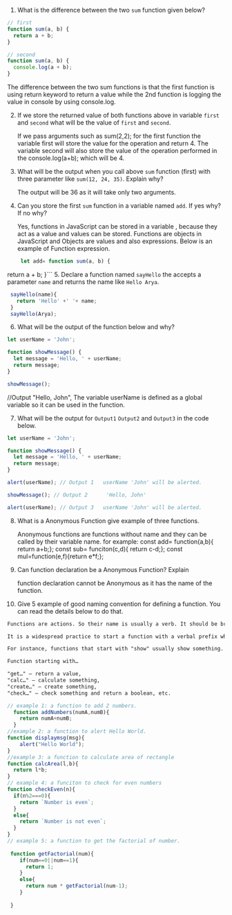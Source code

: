 1. What is the difference between the two `sum` function given below?

```js
// first
function sum(a, b) {
  return a + b;
}

// second
function sum(a, b) {
  console.log(a + b);
}
```
The difference between the two sum functions is that the first function is using return keyword to return a value while the 2nd function is logging the value in console by using console.log.


2. If we store the returned value of both functions above in variable `first` and `second` what will be the value of `first` and `second`.
   
   If we pass arguments such as sum(2,2); for the first function the variable first will store the value for the operation and return 4.
   The variable second will also store the value of the operation performed in the console.log(a+b); which will be 4.

3. What will be the output when you call above `sum` function (first) with three parameter like `sum(12, 24, 35)`. Explain why?

   The output will be 36 as it will take only two arguments.

4. Can you store the first `sum` function in a variable named `add`. If yes why? If no why?
   
   Yes, functions in JavaScript can be stored in a variable , because they act as a value and values can be stored. Functions are objects in JavaScript and Objects are values and also expressions. Below is an example of Function expression.
   ```js
    let add= function sum(a, b) {
  return a + b;
}```
5. Declare a function named `sayHello` the accepts a parameter `name` and returns the name like `Hello Arya`.
  ```js
   sayHello(name){
     return 'Hello' +' '+ name;
   }
   sayHello(Arya);
   ```

6. What will be the output of the function below and why?

```js
let userName = 'John';

function showMessage() {
  let message = 'Hello, ' + userName;
  return message;
}

showMessage();   
```
  //Output "Hello, John", The variable userName is defined as a global variable so it can be used in the function. 

7. What will be the output for `Output1` `Output2` and `Output3` in the code below.

```js
let userName = 'John';

function showMessage() {
  let message = 'Hello, ' + userName;
  return message;
}

alert(userName); // Output 1   userName 'John' will be alerted.

showMessage(); // Output 2      'Hello, John'

alert(userName); // Output 3   userName 'John' will be alerted.
```

8. What is a Anonymous Function give example of three functions.

    Anonymous functions are functions without name and they can be called by their variable name.
    for example: const add= function(a,b){ return a+b;};
                 const sub= funciton(c,d){ return c-d;};
                 const mul=function(e,f){return e*f;}; 
                 
9. Can function declaration be a Anonymous Function? Explain
   
   function declaration cannot be Anonymous as it has the name of the function.

10. Give 5 example of good naming convention for defining a function. You can read the details below to do that.

```md
Functions are actions. So their name is usually a verb. It should be brief, as accurate as possible and describe what the function does, so that someone reading the code gets an indication of what the function does.

It is a widespread practice to start a function with a verbal prefix which vaguely describes the action. There must be an agreement within the team on the meaning of the prefixes.

For instance, functions that start with "show" usually show something.

Function starting with…

"get…" – return a value,
"calc…" – calculate something,
"create…" – create something,
"check…" – check something and return a boolean, etc.
```
```js
// example 1: a function to add 2 numbers.
  function addNumbers(numA,numB){
    return numA+numB;
  } 
//example 2: a function to alert Hello World.
function displaymsg(msg){
    alert("Hello World");
}
//example 3: a function to calculate area of rectangle
function calcArea(l,b){
  return l*b;
}
// example 4: a funciton to check for even numbers
function checkEven(n){
  if(n%2===0){
    return `Number is even`;
  }
  else{
    return `Number is not even`;
  }
}
// example 5: a function to get the factorial of number.
 
 function getFactorial(num){
    if(num==0||num==1){
      return 1;
    }
    else{
      return num * getFactorial(num-1);
    }
   
 }